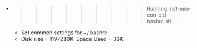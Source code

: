 * >>>>>>>>> Running inst-min-con-cld-bashrc.sh ...
  * Set common settings for ~/.bashrc.
  * Disk size = 1197280K. Space Used = 36K.
